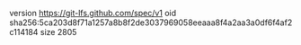 version https://git-lfs.github.com/spec/v1
oid sha256:5ca203d8f71a1257a8b8f2de3037969058eeaaa8f4a2aa3a0df6f4af2c114184
size 2805
